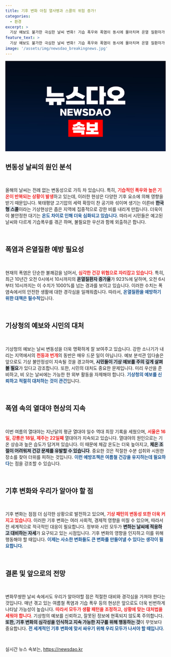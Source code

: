 ```yaml
---
title: 기후 변화 아침 열사병과 스콜의 위험 증가!
categories:
  - 환경
excerpt: >
  기상 예보도 불가한 극심한 날씨 변화! 기습 폭우와 폭염이 동시에 몰아치며 온열 질환자가 급증하고 있습니다. 앞으로도 이어질 불안정한 기후에 귀 기울여야 할 때입니다.
feature_text: >
  기상 예보도 불가한 극심한 날씨 변화! 기습 폭우와 폭염이 동시에 몰아치며 온열 질환자가 급증하고 있습니다. 앞으로도 이어질 불안정한 기후에 귀 기울여야 할 때입니다.
image: '/assets/img/newsdao_breakingnews.jpg'
---
```


<p><img src="/assets/img/newsdao_breakingnews.jpg" alt="pcversion 속보" /></p>

<h2 data-ke-size="size26">변동성 날씨의 원인 분석</h2>

<p data-ke-size="size16">&nbsp;</p>  

<p>올해의 날씨는 전례 없는 변동성으로 가득 차 있습니다. 특히, <b><span style="color: #ee2323;">기습적인 폭우와 높은 기온이 반복되는 상황이 발생</span></b>하고 있는데, 이러한 현상은 다양한 기후 요소에 의해 영향을 받기 때문입니다. 북태평양 고기압의 세력 확장이 찬 공기와 섞이며 생기는 이른바 <b><span style="background-color: #21538527;">한국형 스콜</span></b>이라는 기상현상은 좁은 지역에 집중적으로 강한 비를 내리게 만듭니다. 더욱이 이 불안정한 대기는 <b><span style="color: #1a5490;">온도 차이로 인해 더욱 심화되고 있습니다</span></b>. 따라서 시민들은 예고된 날씨와 다르게 기습폭우를 겪곤 하며, 불필요한 우산과 함께 외출하곤 합니다. </p>

<p data-ke-size="size16">&nbsp;</p>

<h2 data-ke-size="size26">폭염과 온열질환 예방 필요성</h2>

<p data-ke-size="size16">&nbsp;</p>  

<p>현재의 폭염은 단순한 불쾌감을 넘어서, <b><span style="color: #ee2323;">심각한 건강 위협으로 자리잡고 있습니다</span></b>. 특히, 최근 10년간 오전 0시에서 10시까지의 <b><span style="background-color: #21538527;">온열질환자 증가율</span></b>가 923%에 달하며, 오전 6시부터 10시까지는 이 수치가 1000%를 넘는 경과를 보이고 있습니다. 이러한 수치는 폭염속에서의 안전한 생활에 대한 경각심을 일깨워줍니다. 따라서, <b><span style="color: #1a5490;">온열질환을 예방하기 위한 대책은 필수적</span></b>입니다. </p>

<p data-ke-size="size16">&nbsp;</p>

<h2 data-ke-size="size26">기상청의 예보와 시민의 대처</h2>

<p data-ke-size="size16">&nbsp;</p>  

<p>기상청의 예보는 날씨 변동성을 더욱 명확하게 잘 보여주고 있습니다. 강한 소나기가 내리는 지역에서의 <b><span style="color: #ee2323;">천둥과 번개</span></b>의 동반은 매우 드문 일이 아닙니다. 예보 분석관 임다솔은 앞으로도 기상 불안정성이 지속될 것을 경고하며, <b><span style="background-color: #21538527;">시민들이 기상 예보를 주의 깊게 살펴볼 필요</span></b>가 있다고 강조합니다. 또한, 시민의 대처도 중요한 문제입니다. 미리 우산을 준비하고, 비 오는 날씨에는 가능한 한 외부 활동을 자제해야 합니다. <b><span style="color: #1a5490;">기상청의 예보를 신뢰하고 적절히 대처하는 것이 관건</span></b>입니다.</p>

<p data-ke-size="size16">&nbsp;</p>

<h2 data-ke-size="size26">폭염 속의 열대야 현상의 지속</h2>

<p data-ke-size="size16">&nbsp;</p>  

<p>이번 여름의 열대야는 지난달의 평균 열대야 일수 역대 최장 기록을 세웠으며, <b><span style="color: #ee2323;">서울은 16일, 강릉은 18일, 제주는 22일째</span></b> 열대야가 지속되고 있습니다. 열대야의 원인으로는 기온 상승과 높은 습도가 담겨져 있습니다. 이 때문에 체감 온도는 더욱 높아지고, <b><span style="background-color: #21538527;">체온 조절이 어려워져 건강 문제를 유발할 수 있습니다</span></b>. 중요한 것은 적절한 수분 섭취와 시원한 장소를 찾아 더위를 피하는 것입니다. <b><span style="color: #1a5490;">이런 예방조책은 여름철 건강을 유지하는데 필요하다</span></b>는 점을 강조할 수 있습니다.</p>

<p data-ke-size="size16">&nbsp;</p>

<h2 data-ke-size="size26">기후 변화와 우리가 알아야 할 점</h2>

<p data-ke-size="size16">&nbsp;</p>  

<p>기후 변화는 점점 더 심각한 상황으로 발전하고 있으며, <b><span style="color: #ee2323;">기상 패턴의 변동성 또한 더욱 커지고 있습니다</span></b>. 이러한 기후 변화는 여러 사회적, 경제적 영향을 미칠 수 있으며, 따라서 전 세계적으로 적극적인 대응이 필요합니다. 정부와 시민 모두가 <b><span style="background-color: #21538527;">변하는 날씨에 적응하고 대비하는 자세</span></b>가 요구되고 있는 시점입니다. 기후 변화의 영향을 인지하고 이를 위해 행동해야 할 때입니다. <b><span style="color: #1a5490;">이제는 사소한 변화들도 큰 변화를 만들어낼 수 있다는 생각이 필요합니다</span></b>.</p>

<p data-ke-size="size16">&nbsp;</p>

<h2 data-ke-size="size26">결론 및 앞으로의 전망</h2>

<p data-ke-size="size16">&nbsp;</p>  

<p>변화무쌍한 날씨 속에서도 우리가 알아야할 점은 적절한 대비와 경각심을 가져야 한다는 것입니다. 매년 겪고 있는 여름철 폭염과 기습 폭우 등의 현상은 앞으로도 더욱 빈번하게 나타날 가능성이 높습니다. <b><span style="color: #ee2323;">따라서 모두가 생활 패턴을 조정하고, 상황에 맞는 대처법을 세워야 합니다</span></b>. 기상청의 예보를 신뢰하고, 잘못된 정보에 현혹되지 않도록 주의합니다. <b><span style="background-color: #21538527;">또한, 기후 변화의 심각성을 인식하고 지속 가능한 지구를 위해 행동하는 것</span></b>이 무엇보다 중요합니다. <b><span style="color: #1a5490;">전 세계적인 기후 변화에 맞서 싸우기 위해 우리 모두가 나서야 할 때입니다</span></b>.</p>

<p data-ke-size="size16">&nbsp;</p>
실시간 뉴스 속보는, <a href="https://newsdao.kr" rel="dofollow">https://newsdao.kr</a>


